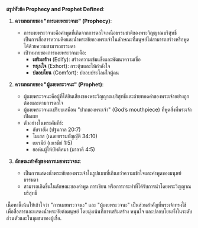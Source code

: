 **สรุปหัวข้อ Prophecy and Prophet Defined**:

1. **ความหมายของ "การเผยพระวจนะ" (Prophecy)**:
   - การเผยพระวจนะคือคำพูดที่เกิดจากการดลใจเหนือธรรมชาติของพระวิญญาณบริสุทธิ์ เป็นการสื่อสารความคิดและน้ำพระทัยของพระเจ้าในลักษณะที่มนุษย์ไม่สามารถสร้างหรือพูดได้ด้วยความสามารถธรรมดา
   - เป้าหมายของการเผยพระวจนะคือ:
     - **เสริมสร้าง** (Edify): สร้างความเข้มแข็งและพัฒนาความเชื่อ
     - **หนุนใจ** (Exhort): กระตุ้นและให้กำลังใจ
     - **ปลอบโยน** (Comfort): ปลอบประโลมใจผู้คน

2. **ความหมายของ "ผู้เผยพระวจนะ" (Prophet)**:
   - ผู้เผยพระวจนะคือผู้ที่ได้ยินเสียงของพระวิญญาณบริสุทธิ์และถ่ายทอดคำของพระเจ้าอย่างถูกต้องและตามการดลใจ
   - ผู้เผยพระวจนะเปรียบเสมือน "ปากของพระเจ้า" (God’s mouthpiece) ที่พูดสิ่งที่พระเจ้าเปิดเผย
   - ตัวอย่างในพระคัมภีร์:
     - อับราฮัม (ปฐมกาล 20:7)
     - โมเสส (เฉลยธรรมบัญญัติ 34:10)
     - เยเรมีย์ (เยเรมีย์ 1:5)
     - ยอห์นผู้ให้บัพติศมา (มาลาคี 4:5)

3. **ลักษณะสำคัญของการเผยพระวจนะ**:
   - เป็นการแสดงน้ำพระทัยของพระเจ้าในรูปแบบที่เกินกว่าความเข้าใจและคำพูดของมนุษย์ธรรมดา
   - สามารถเกิดขึ้นในลักษณะของคำพูด การเขียน หรือการกระทำที่ได้รับการนำโดยพระวิญญาณบริสุทธิ์

เนื้อหานี้เน้นให้เข้าใจว่า "การเผยพระวจนะ" และ "ผู้เผยพระวจนะ" เป็นส่วนสำคัญที่พระเจ้าทรงใช้เพื่อสื่อสารและแสดงน้ำพระทัยต่อมนุษย์ โดยมุ่งเน้นที่การเสริมสร้าง หนุนใจ และปลอบโยนทั้งในระดับส่วนตัวและในชุมชนของผู้เชื่อ.